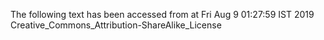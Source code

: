 The following text has been accessed from at Fri Aug 9 01:27:59 IST 2019
Creative_Commons_Attribution-ShareAlike_License
